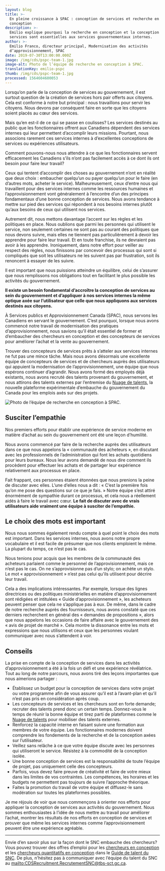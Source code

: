 ```yaml
---
layout: blog
title: >-
  En pleine croissance à SPAC : conception de services et recherche en
  conception
description: >-
  Emilio explique pourquoi la recherche en conception et la conception de
  services sont essentielles aux services gouvernementaux internes.
author: >-
  Emilio Franco, directeur principal, Modernisation des activités
  d’approvisionnement, SPAC
date: 2019-07-30T13:00:00.000Z
image: /img/cds/pspc-team-1.jpg
image-alt: Photo de l’équipe de recherche en conception à SPAC.
translationKey: emilio-pspc
thumb: /img/cds/pspc-team-1.jpg
processed: 1564604600053
---
```

Lorsqu’on parle de la conception de services au gouvernement, il est surtout question de la création de services hors pair offerts aux citoyens. Cela est conforme à notre but principal : nous travaillons pour servir les citoyens. Nous devons par conséquent faire en sorte que les citoyens soient placés au cœur des services.

Mais qu’en est-il de ce qui se passe en coulisses? Les services destinés au public que les fonctionnaires offrent aux Canadiens dépendent des services internes qui leur permettent d’accomplir leurs missions. Pourtant, nous associons rarement ces services internes à d’excellentes conceptions de services ou expériences utilisateurs.

Comment pouvons-nous nous attendre à ce que les fonctionnaires servent efficacement les Canadiens s’ils n’ont pas facilement accès à ce dont ils ont besoin pour faire leur travail?

Ceux qui tentent d’accomplir des choses au gouvernement n’ont en réalité que deux choix : embaucher quelqu’un ou payer quelqu’un pour le faire (en d’autres mots, acheter le service). Malheureusement, ceux d’entre nous qui travaillent pour des services internes comme les ressources humaines et l’approvisionnement vont généralement à l’encontre d’un des principes fondamentaux d’une bonne conception de services. Nous avons tendance à mettre sur pied des services qui répondent à nos besoins internes plutôt qu’aux besoins de ceux qui utilisent nos services.

Autrement dit, nous mettons davantage l’accent sur les règles et les politiques en place. Nous oublions que parmi les personnes qui utilisent le service, non seulement certaines ne sont pas au courant des politiques que nous devons suivre, mais elles ne tiennent pas particulièrement à devoir les apprendre pour faire leur travail. Et en toute franchise, ils ne devraient pas avoir à les apprendre. Ironiquement, dans notre effort pour veiller au respect des règles, nous finissons par concevoir des processus qui sont si compliqués que soit les utilisateurs ne les suivent pas par frustration, soit ils renoncent à essayer de les suivre.

Il est important que nous puissions atteindre un équilibre, celui de s’assurer que nous remplissons nos obligations tout en facilitant le plus possible les activités du gouvernement.

**Il existe un besoin fondamental d’accroître la conception de services au sein du gouvernement et d’appliquer à nos services internes la même optique axée sur l’utilisateur que celle que nous appliquons aux services destinés aux citoyens.**

À Services publics et Approvisionnement Canada (SPAC), nous servons les Canadiens en servant le gouvernement. C’est pourquoi, lorsque nous avons commencé notre travail de modernisation des pratiques d’approvisionnement, nous savions qu’il était essentiel de former et d’embaucher des chercheurs en conception et des concepteurs de services pour améliorer l’achat et la vente au gouvernement.

Trouver des concepteurs de services prêts à s’atteler aux services internes ne fut pas une mince tâche. Mais nous avons désormais une excellente équipe de concepteurs de services et de chercheurs auprès des utilisateurs qui appuient la modernisation de l’approvisionnement, une équipe que nous espérons continuer d’agrandir. Nous avons formé des employés déjà existants, nous avons recruté des talents provenant du gouvernement, et nous attirons des talents externes par l’entremise du [Nuage de talents](https://talent.canada.ca/fr), la nouvelle plateforme expérimentale d’embauche du gouvernement du Canada pour les emplois axés sur des projets.

![Photo de l’équipe de recherche en conception à SPAC.](/img/cds/pspc-team-2.jpg)

## Susciter l’empathie

Nos premiers efforts pour établir une expérience de service moderne en matière d’achat au sein du gouvernement ont été une leçon d’humilité.

Nous avons commencé par faire de la recherche auprès des utilisateurs dans ce que nous appelons la « communauté des acheteurs », en discutant avec les professionnels de l’administration qui font les achats quotidiens pour leurs bureaux. Nous leur avons demandé de nous dire comment ils procèdent pour effectuer les achats et de partager leur expérience relativement aux processus en place.

Fait frappant, ces personnes étaient étonnées que nous prenions la peine de discuter avec elles. L’une d’elles nous a dit : « C’est la première fois qu’on me pose des questions sur ce que je fais. » Notre équipe s’est attiré énormément de sympathie durant ce processus, et cela nous a réellement aidés à faire le travail avec cœur. **Le fait de discuter avec de vrais utilisateurs aide vraiment une équipe à susciter de l’empathie.**

## Le choix des mots est important

Nous nous sommes également rendu compte à quel point le choix des mots est important. Dans les services internes, nous avons notre propre vocabulaire et il est facile de présumer que nos clients emploient le même. La plupart du temps, ce n’est pas le cas.

Nous tenions pour acquis que les membres de la communauté des acheteurs parlaient comme le personnel de l’approvisionnement, mais ce n’est pas le cas. On ne s’approvisionne pas d’un stylo; on achète un stylo. Le mot « approvisionnement » n’est pas celui qu’ils utilisent pour décrire leur travail.

Cela a des implications intéressantes. Par exemple, lorsque des lignes directrices ou des politiques ministérielles en matière d’approvisionnement sont rédigées et intitulées « Guide d’approvisionnement », les acheteurs peuvent penser que cela ne s’applique pas à eux. De même, dans le cadre de notre recherche auprès des fournisseurs, nous avons constaté que ces derniers recherchent en général des « demandes de propositions », alors que nous appelons les occasions de faire affaire avec le gouvernement des « avis de projet de marché ». Cela montre la dissonance entre les mots et expressions que nous utilisons et ceux que les personnes voulant communiquer avec nous s’attendent à voir.

## Conseils

La prise en compte de la conception de services dans les activités d’approvisionnement a été à la fois un défi et une expérience révélatrice. Tout au long de notre parcours, nous avons tiré des leçons importantes que nous aimerions partager :

* Établissez un budget pour la conception de services dans votre projet ou votre programme afin de vous assurer qu’il est à l’avant-plan et qu’il n’est pas pris en considération après coup.
* Les concepteurs de services et les chercheurs sont en forte demande; recruter des talents prend donc un certain temps. Donnez-vous le temps de réunir la bonne équipe et tirez parti de plateformes comme le [Nuage de talents](https://talent.canada.ca/fr) pour mobiliser des talents externes.
* Renforcez la capacité interne en faisant suivre une formation aux membres de votre équipe. Les fonctionnaires modernes doivent comprendre les fondements de la recherche et de la conception axées sur l’utilisateur.
* Veillez sans relâche à ce que votre équipe discute avec les personnes qui utiliseront le service. Résistez à la commodité de la conception isolée.
* Une bonne conception de services est la responsabilité de toute l’équipe de projet, pas uniquement celle des concepteurs.
* Parfois, vous devez faire preuve de créativité et faire de votre mieux dans les limites de vos contraintes. Les compétences, les horaires et les budgets ne permettent pas toujours de suivre l’approche théorique.
* Faites la promotion du travail de votre équipe et diffusez-le sans modération sur toutes les plateformes possibles.

Je me réjouis de voir que nous commençons à orienter nos efforts pour appliquer la conception de services aux activités du gouvernement. Nous sommes enthousiastes à l’idée de nous mettre au travail pour améliorer l’achat, montrer les résultats de nos efforts en conception de services et prouver que même les services internes comme l’approvisionnement peuvent être une expérience agréable.

- - -

Envie d’en savoir plus sur la façon dont le SNC embauche des chercheurs? Vous pouvez trouver des offres d’emploi pour les [chercheurs en conception](https://cds-snc.github.io/talent/chercheur-en-conception/) et les [chercheurs quantitatifs en conception](https://cds-snc.github.io/talent/chercheur-quantitatif-en-conception/) dans le [Guide de talent du SNC](https://cds-snc.github.io/talent/accueil/). De plus, n’hésitez pas à communiquer avec l’équipe du talent du SNC au <mailto:CDSRecruitment.RecrutementSNC@tbs-sct.gc.ca>.

